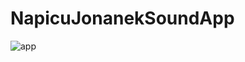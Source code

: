 # NapicuJonanekSoundApp

![app](https://user-images.githubusercontent.com/68774291/119841370-059fcd80-bf06-11eb-9951-111861296a97.jpg)